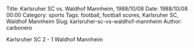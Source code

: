 Title: Karlsruher SC vs. Waldhof Mannheim, 1988/10/08
Date: 1988/10/08 00:00
Category: sports
Tags: football, football scores, Karlsruher SC, Waldhof Mannheim
Slug: karlsruher-sc-vs-waldhof-mannheim
Author: carbonero


Karlsruher SC 2 - 1 Waldhof Mannheim
